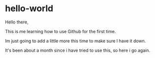 # hello-world

Hello there,

This is me learning how to use Github for the first time.

Im just going to add a little more this time to make sure I have it down.

It's been about a month since i have tried to use this, so here i go again.
